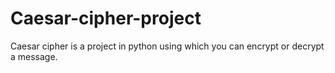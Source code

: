 # Caesar-cipher-project
Caesar cipher is a project in python using which you can encrypt or decrypt a message.
